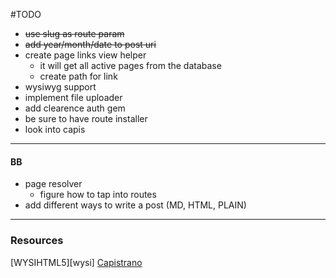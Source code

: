 #TODO
- ~~use slug as route param~~
- ~~add year/month/date to post uri~~
- create page links view helper
  - it will get all active pages from the database
  - create path for link
- wysiwyg support
- implement file uploader
- add clearence auth gem
- be sure to have route installer
- look into capis

---

#### BB
- page resolver
  - figure how to tap into routes
- add different ways to write a post (MD, HTML, PLAIN)

---
### Resources
[WYSIHTML5][wysi]
[Capistrano][capistrano]

[wsyi]: https://github.com/Voog/wysihtml
[capistrano]: https://github.com/capistrano/capistrano
